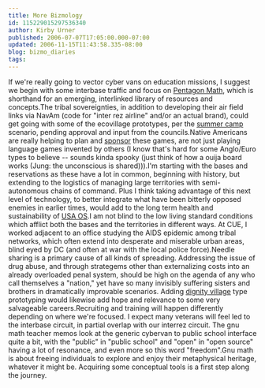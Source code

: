 ```yaml
---
title: More Bizmology
id: 115229015297536340
author: Kirby Urner
published: 2006-07-07T17:05:00.000-07:00
updated: 2006-11-15T11:43:58.335-08:00
blog: bizmo_diaries
tags: 
---
```


If we're really going to vector cyber vans on education missions, I suggest we begin with some interbase traffic and focus on [Pentagon Math](http://mathforum.org/kb/message.jspa?messageID=4539157), which is shorthand for an emerging, interlinked library of resources and concepts.The tribal sovereignties, in addition to developing their air field links via NavAm (code for "inter rez airline" and/or an actual brand), could get going with some of the ecovillage prototypes, per the [summer camp](http://controlroom.blogspot.com/2006/06/summer-camp.html) scenario, pending approval and input from the councils.Native Americans are really helping to plan and [sponsor](http://worldgame.blogspot.com/2005/12/commercial-break.html) these games, are not just playing language games invented by others (I know that's hard for some Anglo/Euro types to believe -- sounds kinda spooky (just think of how a ouija board works (Jung: the unconscious is shared))).I'm starting with the bases and reservations as these have a lot in common, beginning with history, but extending to the logistics of managing large territories with semi-autonomous chains of command.  Plus I think taking advantage of this next level of technology, to better integrate what have been bitterly opposed enemies in earlier times, would add to the long term health and sustainability of [USA OS](http://worldgame.blogspot.com/2006/01/more-re-public-education.html).I am not blind to the low living standard conditions which afflict both the bases and the territories in different ways.  At CUE, I worked adjacent to an office studying the AIDS epidemic among tribal networks, which often extend into desperate and miserable urban areas, blind eyed by DC (and often at war with the local police force).Needle sharing is a primary cause of all kinds of spreading.  Addressing the issue of drug abuse, and through strategems other than externalizing costs into an already overloaded penal system, should be high on the agenda of any who call themselves a "nation," yet have so many invisibly suffering sisters and brothers in dramatically improvable scenarios.  Adding [dignity village](http://worldgame.blogspot.com/2006/01/dignity-village.html) type prototyping would likewise add hope and relevance to some very salvageable careers.Recruiting and training will happen differently depending on where we're focused.  I expect many veterans will feel led to the interbase circuit, in partial overlap with our interrez circuit.  The gnu math teacher memos look at the generic cybervan to public school interface quite a bit, with the "public" in "public school" and "open" in "open source" having a lot of resonance, and even more so this word "freedom".Gnu math is about freeing individuals to explore and enjoy their metaphysical heritage, whatever it might be.  Acquiring some conceptual tools is a first step along the journey.